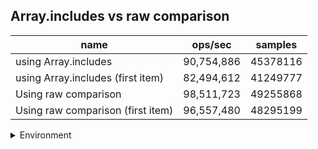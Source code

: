 ## Array.includes vs raw comparison

|name|ops/sec|samples|
|-|-|-|
|using Array.includes|90,754,886|45378116|
|using Array.includes (first item)|82,494,612|41249777|
|Using raw comparison|98,511,723|49255868|
|Using raw comparison (first item)|96,557,480|48295199|


<details>
<summary>Environment</summary>

* __Machine:__ linux x64 | 4 vCPUs | 7.6GB Mem
* __Run:__ Tue Oct 29 2024 17:57:40 GMT+0000 (Coordinated Universal Time)
* __Node:__ `v22.11.0`
</details>

<!--
{"environment":{"platform":"linux","arch":"x64","cpus":4,"totalMemory":7.597877502441406},"benchmarks":[{"name":"using Array.includes","opsSec":90754886.83106738,"samples":45378116},{"name":"using Array.includes (first item)","opsSec":82494612.57270691,"samples":41249777},{"name":"Using raw comparison","opsSec":98511723.39049941,"samples":49255868},{"name":"Using raw comparison (first item)","opsSec":96557480.5892923,"samples":48295199}]}-->
